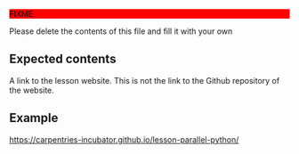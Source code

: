 <div style="background: red; color: black;">FIXME</div>

Please delete the contents of this file and fill it with your own

## Expected contents

A link to the lesson website. This is not the link to the Github repository of the website.

## Example

https://carpentries-incubator.github.io/lesson-parallel-python/
